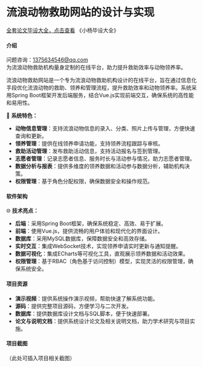 # 流浪动物救助网站的设计与实现

[全套论文毕设大全，点击查看](https://www.yuque.com/yuqueyonghux32e1j/kxdc9g?#) 《小杨毕设大全》

#### 介绍  
问题咨询：1375634546@qq.com  
为流浪动物救助机构量身定制的在线平台，助力提升救助效率与动物领养率。

流浪动物救助网站是一个专为流浪动物救助机构设计的在线平台，旨在通过信息化手段优化流浪动物的救助、领养和管理流程，提升救助效率和动物领养率。系统采用Spring Boot框架开发后端服务，结合Vue.js实现前端交互，确保系统的高性能和易用性。

🔧 **系统特色：**

- **动物信息管理**：支持流浪动物信息的录入、分类、照片上传与管理，方便快速查询和更新。
- **领养管理**：提供在线领养申请功能，支持领养流程跟踪与审核。
- **救助活动管理**：发布救助活动信息，支持活动报名与签到管理。
- **志愿者管理**：记录志愿者信息、服务时长与活动参与情况，助力志愿者管理。
- **数据分析与报表**：提供多维度的领养数据和活动参与数据分析，辅助机构决策。
- **权限管理**：基于角色分配权限，确保数据安全和操作规范。

#### 软件架构
🌐 **技术亮点：**

- **后端**：采用Spring Boot框架，确保系统稳定、高效、易于扩展。
- **前端**：使用Vue.js，提供流畅的用户体验和现代化的界面设计。
- **数据库**：采用MySQL数据库，保障数据安全和高效存储。
- **实时交互**：集成WebSocket技术，实现领养申请实时更新与通知提醒。
- **数据可视化**：集成ECharts等可视化工具，直观展示领养数据和活动效果。
- **权限管理**：基于RBAC（角色基于访问控制）模型，实现灵活的权限管理，确保系统安全。

#### 项目资源  
- **演示视频**：提供系统操作演示视频，帮助快速了解系统功能。  
- **源码**：提供完整项目源码，方便学习与二次开发。  
- **数据库**：提供数据库设计文档与SQL脚本，便于快速部署。  
- **论文与说明文档**：提供系统设计论文及相关说明文档，助力学术研究与项目实施。

#### 项目截图  
（此处可插入项目相关截图）
